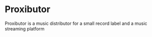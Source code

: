 # Proxibutor
Proxibutor is a music distributor for a small record label and a music streaming platform
